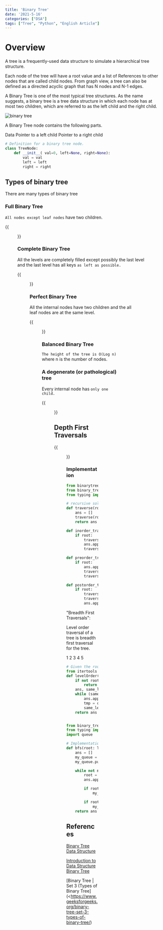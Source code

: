 ```yaml
---
title: 'Binary Tree'
date: '2021-5-16'
categories: ["DSA"]
tags: ["Tree", "Python", "English Article"]
---
```


# Overview

A tree is a frequently-used data structure to simulate a hierarchical tree structure.

Each node of the tree will have a root value and a list of References to other nodes that are called child nodes. From graph view, a tree can also be defined as a directed acyclic graph that has N nodes and N-1 edges.

A Binary Tree is one of the most typical tree structures. As the name suggests, a binary tree is a tree data structure in which each node has at most two children, which are referred to as the left child and the right child.

![binary tree](https://media.geeksforgeeks.org/wp-content/cdn-uploads/binary-tree-to-DLL.png)

A Binary Tree node contains the following parts.

Data
Pointer to a left child
Pointer to a right child

```python
# Definition for a binary tree node.
class TreeNode:
	def __init__( val=0, left=None, right=None):
		val = val
		left = left
		right = right
```

## Types of binary tree

There are many types of binary tree

### Full Binary Tree

`All nodes except leaf nodes` have two children.

{{<figure src="./full_bt.png" alt="Full Binary tree" width="75%">}}

### Complete Binary Tree

All the levels are completely filled except possibly the last level and the last level has all keys `as left as possible.`

{{<figure src="./complete_bt.png" alt="Complete Binary tree" width="75%">}}

### Perfect Binary Tree

All the internal nodes have two children and the all leaf nodes are at the same level.

{{<figure src="./perfect_bt.png" alt="Perfect Binary tree" width="75%">}}

### Balanced Binary Tree

`The height of the tree is O(Log n)` where n is the number of nodes.

### A degenerate (or pathological) tree

Every internal node has `only one child.`

{{<figure src="./pathological_bt.png" alt="Pathological tree" width="75%">}}

## Depth First Traversals

{{<figure src="./bt_dfs_raversals.jpg" alt="DFS" width="75%">}}

### Implementation

```python
from binarytree import tree
from binary_tree import TreeNode
from typing import List

# recursive solution
def traverse(root: TreeNode) -> List[int]:
    ans = []
    traverse(root, ans)
    return ans

def inorder_traverse(root: TreeNode, ans: List[int]):
    if root:
        traverse(root.left, ans)
        ans.append(root.val)
        traverse(root.right, ans)

def preorder_travese(root: TreeNode, ans: List[int]):
    if root:
        ans.append(root.val)
        traverse(root.left, ans)
        traverse(root.right, ans)

def postorder_travese(root: TreeNode, ans: List[int]):
    if root:
        traverse(root.left, ans)
        traverse(root.right, ans)
        ans.append(root.val)
```

"Breadth First Traversals":

Level order traversal of a tree is breadth first traversal for the tree.

1 2 3 4 5

```python
# Given the root of a binary tree, return the level order traversal of its nodes' values. (i.e., from left to right, level by level).
from itertools import chain
def levelOrder(root: TreeNode) -> List[List[int]]:
    if not root:
        return []
    ans, same_lev = [], [root]
    while (same_lev):
        ans.append((map(lambda node: node.val, same_lev)))
        tmp = chain.from_iterable(map(lambda node: [node.left, node.right], same_lev))
        same_lev = [leaf for leaf in tmp if leaf]
    return ans


from binary_tree import TreeNode
from typing import List
import queue

# Implementation using queue
def bfs(root: TreeNode) -> List[int]:
    ans = []
    my_queue = queue.Queue()
    my_queue.put(root)

    while not my_queue.empty():
        root = my_queue.get()
        ans.append(root.val)

        if root.left:
            my_queue.put(root.left)

        if root.right:
            my_queue.put(root.right)
    return ans
```

## References

[Binary Tree Data Structure](https://www.geeksforgeeks.org/binary-tree-data-structure/)

[Introduction to Data Structure Binary Tree](https://leetcode.com/explore/learn/card/data-structure-tree/134/traverse-a-tree/931/)

[Binary Tree | Set 3 (Types of Binary Tree](<https://www.geeksforgeeks.org/binary-tree-set-3-types-of-binary-tree/)
